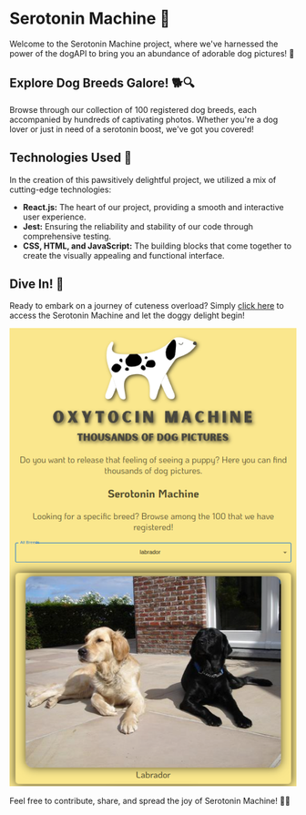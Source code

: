 # Serotonin Machine 🐶

Welcome to the Serotonin Machine project, where we've harnessed the power of the dogAPI to bring you an abundance of adorable dog pictures! 📸

## Explore Dog Breeds Galore! 🐕🔍

Browse through our collection of 100 registered dog breeds, each accompanied by hundreds of captivating photos. Whether you're a dog lover or just in need of a serotonin boost, we've got you covered!

## Technologies Used 🚀

In the creation of this pawsitively delightful project, we utilized a mix of cutting-edge technologies:

- **React.js:** The heart of our project, providing a smooth and interactive user experience.
- **Jest:** Ensuring the reliability and stability of our code through comprehensive testing.
- **CSS, HTML, and JavaScript:** The building blocks that come together to create the visually appealing and functional interface.

## Dive In! 🌊

Ready to embark on a journey of cuteness overload? Simply [click here](https://moutim.github.io/oxytocin-machine-dogAPI/) to access the Serotonin Machine and let the doggy delight begin!

![Preview](preview.png)

Feel free to contribute, share, and spread the joy of Serotonin Machine! 🎉🐾
